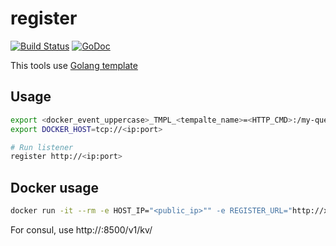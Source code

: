 # register 
[![Build Status](https://travis-ci.org/docking-tools/register.svg?branch=master)](https://travis-ci.org/docking-tools/register)
[![GoDoc](https://godoc.org/github.com/docking-tools/register?status.svg)](https://godoc.org/github.com/docking-tools/register)

This tools use  [Golang template](https://golang.org/pkg/text/template/)
## Usage
```sh
export <docker_event_uppercase>_TMPL_<tempalte_name>=<HTTP_CMD>:/my-query data
export DOCKER_HOST=tcp://<ip:port>

# Run listener
register http://<ip:port>
```
## Docker usage
```sh
docker run -it --rm -e HOST_IP="<public_ip>"" -e REGISTER_URL="http://xx.xx.xx.xx:xxxx" -e DOCKER_URL="" dockingtools/register:latest 
```
For consul, use http://<ip>:8500/v1/kv/<path>

